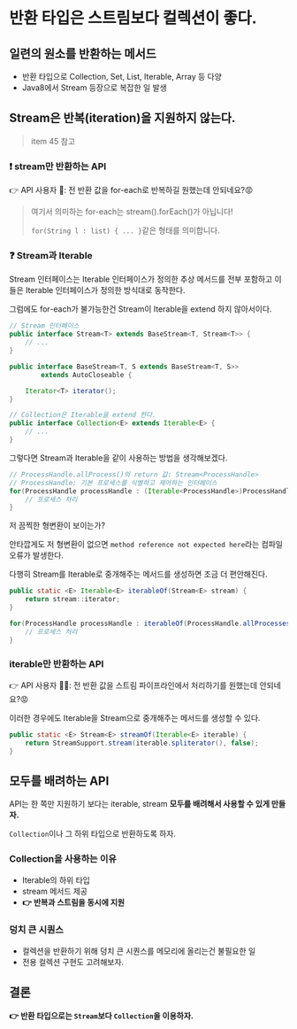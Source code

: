 # 반환 타입은 스트림보다 컬렉션이 좋다.

## 일련의 원소를 반환하는 메서드

- 반환 타입으로 Collection, Set, List, Iterable, Array 등 다양
- Java8에서 Stream 등장으로 복잡한 일 발생

## Stream은 반복(iteration)을 지원하지 않는다.

> item 45 참고
> 

### ❗ stream만 반환하는 API

👉 API 사용자 🙍‍: 전 반환 값을 for-each로 반복하길 원했는데 안되네요?😡

> 여기서 의미하는 for-each는 stream().forEach()가 아닙니다!
> 
> 
> `for(String l : list) { ... }`같은 형태를 의미합니다.
> 

### ❓ Stream과 Iterable

Stream 인터페이스는 Iterable 인터페이스가 정의한 추상 메서드를 전부 포함하고 이들은 Iterable 인터페이스가 정의한 방식대로 동작한다.

그럼에도 for-each가 불가능한건 Stream이 Iterable을 extend 하지 않아서이다.

```java
// Stream 인터페이스
public interface Stream<T> extends BaseStream<T, Stream<T>> {
    // ...
}

public interface BaseStream<T, S extends BaseStream<T, S>>
        extends AutoCloseable {

    Iterator<T> iterator();
}

// Collection은 Iterable을 extend 한다.
public interface Collection<E> extends Iterable<E> {
    // ...
}

```

그렇다면 Stream과 Iterable을 같이 사용하는 방법을 생각해보겠다.

```java
// ProcessHandle.allProcess()의 return 값: Stream<ProcessHandle>
// ProcessHandle: 기본 프로세스를 식별하고 제어하는 인터페이스
for(ProcessHandle processHandle : (Iterable<ProcessHandle>)ProcessHandle.allProcesses()::iterator){
    // 프로세스 처리
}

```

저 끔찍한 형변환이 보이는가?

안타깝게도 저 형변환이 없으면 `method reference not expected here`라는 컴파일 오류가 발생한다.

다행히 Stream<E>를 Iterable<E>로 중개해주는 메서드를 생성하면 조금 더 편안해진다.

```java
public static <E> Iterable<E> iterableOf(Stream<E> stream) {
    return stream::iterator;
}

for(ProcessHandle processHandle : iterableOf(ProcessHandle.allProcesses())) {
    // 프로세스 처리
}

```

### iterable만 반환하는 API

👉 API 사용자 🙍‍♂️‍: 전 반환 값을 스트림 파이프라인에서 처리하기를 원했는데 안되네요?😡

이러한 경우에도 Iterable을 Stream으로 중개해주는 메서드를 생성할 수 있다.

```java
public static <E> Stream<E> streamOf(Iterable<E> iterable) {
    return StreamSupport.stream(iterable.spliterator(), false);
}

```

## 모두를 배려하는 API

API는 한 쪽만 지원하기 보다는 iterable, stream **모두를 배려해서 사용할 수 있게 만들자.**

`Collection`이나 그 하위 타입으로 반환하도록 하자.

### Collection을 사용하는 이유

- Iterable의 하위 타입
- stream 메서드 제공
- **👉 반복과 스트림을 동시에 지원**

### 덩치 큰 시퀀스

- 컬렉션을 반환하기 위해 덩치 큰 시퀀스를 메모리에 올리는건 불필요한 일
- 전용 컬렉션 구현도 고려해보자.

## 결론

**👉 반환 타입으로는 `Stream`보다 `Collection`을 이용하자.**